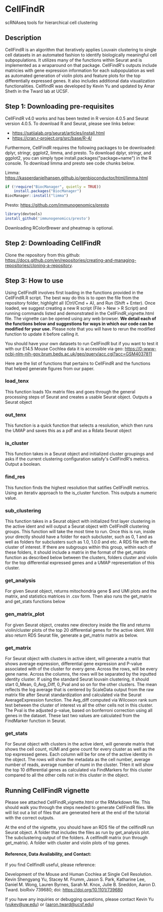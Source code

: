 # CellFindR
scRNAseq tools for hierarchical cell clustering

## Description
CellFindR is an algorithm that iteratively applies Louvain clustering to single cell datasets in an automated fashion to identify biologically meaningful cell subpopulations.  It utilizes many of the functions within Seurat and is implemented as a wraparound on that package. CellFindR's outputs include matricies with gene expression information for each subpopulation as well as automated generation of violin plots and feature plots for the top differentially expressed genes.  It also includes additional data visualization functionalities.  CellfindR was developed by Kevin Yu and updated by Amar Sheth in the Tward lab at UCSF.

## Step 1: Downloading pre-requisites
CellFindR v4.0 works and has been tested in R version 4.0.5 and Seurat version 4.0.5. To download R and Seurat, please see links below:

- https://satijalab.org/seurat/articles/install.html
- https://cran.r-project.org/src/base/R-4/

Furthermore, CellFindR requires the following packages to be downloaded: dplyr, stringr, ggplot2, limma, and presto. To download dplyr, stringr, and ggplot2, you can simply type install.packages("package+name") in the R console. To download limma and presto see code chunks below.

Limma: https://kasperdanielhansen.github.io/genbioconductor/html/limma.html
```R
if (!require("BiocManager", quietly = TRUE))
    install.packages("BiocManager")
BiocManager::install("limma")
```
Presto: https://github.com/immunogenomics/presto
```R
library(devtools)
install_github('immunogenomics/presto')
```

Downloading RColorBrewer and pheatmap is optional.

## Step 2: Downloading CellFindR
Clone the repository from this github: https://docs.github.com/en/repositories/creating-and-managing-repositories/cloning-a-repository. 

## Step 3: How to use
Using CellFindR involves first loading in the functions provided in the CellFindR.R script. The best way do this is to open the file from the repository folder, highlight all (Ctrl/Cmd + A), and Run (Shift + Enter). Once loaded, we suggest creating a new R script (File > New > R Script) and running commands listed and demonstrated in the CellFindR_vignette.html file. The vignette can be opened using any web browser. **We detail each of the functions below and suggestions for ways in which our code can be modified for your use.** Please note that you will have to rerun the modified function to update it before calling it. 

You should have your own datasets to run CellFindR but if you want to test it with our E14.5 Mouse Cochlea data it is accessible via geo: https://0-www-ncbi-nlm-nih-gov.brum.beds.ac.uk/geo/query/acc.cgi?acc=GSM4037811

Here are the list of functions that pertains to CellFindR and the functions that helped generate figures from our paper. 

### load_tenx
This function loads 10x matrix files and goes through the general processing steps of Seurat and creates a usable Seurat object. Outputs a Seurat object

### out_tenx
This function is a quick function that selects a resolution, which then runs the UMAP and saves this as a pdf and as a Rdata Seurat object

### is_cluster
This function takes in a Seurat object and initialized cluster groupings and asks if the current clustering configuration satisfy's CellFindR's metrics. 
Output a boolean. 

### find_res
This function finds the highest resolution that satifies CellFindR metrics. Using an iterativ approach to the is_cluster function. This outputs a numeric value. 

### sub_clustering
This function takes in a Seurat object with initialized first layer clustering in the active ident and will output a Seurat object with CellFindR clustering groups. This function will take the most time to run. 
Once this is run, inside your directly should have a folder for each subcluster, such as 0, 1 and as well as folders for subclusters such as 1.0, 1.0.0 and etc. A RDS file with the cluster of interest. If there are subgroups within this group,  within each of these folders, it should include a matrix in the format of the get_matrix function as described below between the clusters, folders cluster and violin for the top differential expressed genes and a UMAP representation of this cluster. 

### get_analysis
For given Seurat object, returns mitochondria gene $ and UMI plots and the matrix, and statistics matrices in .csv form. Then also runs the get_matrix and get_stats functions below

### gen_matrix_plot
For given Seurat object, creates new directory inside the file and returns violin/cluster plots of the top 20 differential genes for the active ident. Will also return RDS Seurat file, generate a get_matrix matrix as below. 

### get_matrix
For Seurat object with clusters in active ident, will generate a matrix that shows average expression, differential gene expression and P-value associated with of the cluster for every gene. 
Across the rows, will be every gene name. Across the columns, the rows will be separated by the inputted identity cluster. If using the standard Seurat louvain clustering, it should start 0_Mean, 0_Avg_Diff, 0_Pval and so on for the other clusters. The mean reflects the log average that is centered by ScaleData output from the raw matrix file after Seurat standardization and calculated via the Seurat AverageExpression function. The Avg_diff computed via Wilcoxon rank sum test between the cluster of interest vs all the other cells not in this cluster. The Pval is the adjusted p-value, based on bonferroni correction using all genes in the dataset. These last two values are calculated from the FindMarker function in Seurat. 

### get_stats
For Seurat object with clusters in the active ident, will generate matrix that shows the cell count, nUMI and gene count for every cluster as well as the top expressed genes. 
Each column will be for one of the active identity in the object. The rows will show the metadata as the cell number, average number of reads, average number of numi in the cluster. THen it will show the top 10 differential genes as calculated via FindMarkers for this cluster compared to all the other cells not in this cluster in the object. 

## Running CellFindR vignette
Please see attached CellFindR_vignette.html or the RMarkdown file. This should walk you through the steps needed to generate CellFindR files. We will list out a list of files that are generated here at the end of the tutorial with the correct outputs.

At the end of the vignette, you should have an RDS file of the cellfindR run Seurat object. A folder that includes the files as run by get_analysis plot. The subclustering output of the folders. A cellfindR matrix (run through get_matrix). A folder with cluster and violin plots of top genes. 


#### Reference, Data Availability, and Contact:
If you find CellfindR useful, please reference:

Development of the Mouse and Human Cochlea at Single Cell Resolution. Kevin Shengyang Yu, Stacey M. Frumm, Jason S. Park, Katharine Lee, Daniel M. Wong, Lauren Byrnes, Sarah M. Knox, Julie B. Sneddon, Aaron D. Tward. bioRxiv 739680; doi: https://doi.org/10.1101/739680

If you have any inquiries or debugging questions, please contact Kevin Yu (yukev@uw.edu) or (aaron.tward@ucsf.edu)
